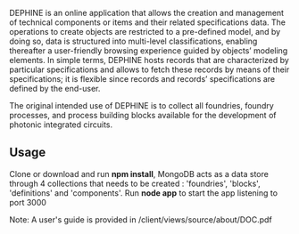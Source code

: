 DEPHINE is an online application that allows the creation and management of technical components or items and their related specifications data. The operations to create objects are restricted to a pre-defined model, and by doing so, data is structured into multi-level classifications, enabling thereafter a user-friendly browsing experience guided by objects’ modeling elements. In simple terms, DEPHINE hosts records that are characterized by particular specifications and allows to fetch these records by means of their specifications; it is flexible since records and records’ specifications are defined by the end-user. 

The original intended use of DEPHINE is to collect all foundries, foundry processes, and process building blocks available for the development of photonic integrated circuits.

## Usage ##
Clone or download and run **npm install**, MongoDB acts as a data store through 4 collections that needs to be created : 'foundries', 'blocks', 'definitions' and 'components'. Run **node app** to start the app listening to port 3000

Note: A user's guide is provided in /client/views/source/about/DOC.pdf
